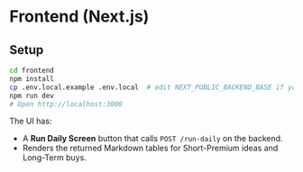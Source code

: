 # Frontend (Next.js)

## Setup
```bash
cd frontend
npm install
cp .env.local.example .env.local  # edit NEXT_PUBLIC_BACKEND_BASE if your API is not localhost:8000
npm run dev
# Open http://localhost:3000
```

The UI has:
- A **Run Daily Screen** button that calls `POST /run-daily` on the backend.
- Renders the returned Markdown tables for Short-Premium ideas and Long-Term buys.
